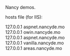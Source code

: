 Nancy demos.

hosts file (for IIS):

127.0.0.1 aspnet.nancyde.mo  
127.0.0.1 owin.nancyde.mo  
127.0.0.1 aspnet.nancyde.mo  
127.0.0.1 vanilla.nancyde.mo  
127.0.0.1 areas.nancyde.mo  